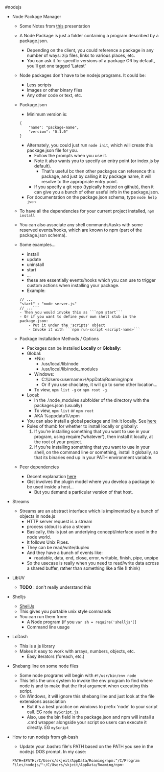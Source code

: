 #nodejs

- Node Package Manager
    - Some Notes from [this](https://www.youtube.com/watch?v=225nO79lciw) presentation
    - A Node Package is just a folder containing a program described by a package.json.
        - Depending on the client, you could reference a package in any number of ways: zip files, links to various places, etc.
        - You can ask it for specific versions of a package OR by default, you'll get one tagged 'Latest'
    - Node packages don't have to be nodejs programs.  It could be:
        - Less scripts
        - Images or other binary files
        - Any other code or text, etc.
    - Package.json
        - Minimum version is:
        
        ```(javascript)
        {
            "name": "package-name",
            "version": "0.1.0"
        }
        ```
        
        - Alternately, you could just run ```node init```, which will create this package.json file for you.
            - Follow the prompts when you use it.
            - Note it also wants you to specify an entry point (or index.js by default).
                - That's useful bc then other packages can reference this package, and just by calling it by package name, it will resolve to the appropriate entry point.
            - If you specify a git repo (typically hosted on github), then it can give you a bunch of other useful info in the package.json.
        - For documentation on the package.json schema, type ```node help json```
    - To have all the dependencies for your current project installed, ```npm install```
    - You can also associate any shell commands/tasks with some reserved events/hooks, which are known to npm (part of the package.json schema).
    - Some examples...
        - install
        - update
        - uninstall
        - start
        - ...
        - these are essentially events/hooks which you can use to trigger custom actions when installing your package.
        - Example:
        ```(javascript)
        // ...
        "start" : "node server.js"
        // ...```
        - Then you would invoke this as ```npm start```
        - Or if you want to define your own shell stub in the package.json:
            - Put it under the 'scripts' object 
            - Invoke it with ```npm run-script <script-name>```
    - Package Installation Methods / Options
        - Packages can be installed **Locally** or **Globally**:
        - Global:
            - *Nix:
                - /usr/local/lib/node
                - /usr/local/lib/node_modules
            - Windows:
                - C:\Users\<username>\AppData\Roaming\npm
                - Or if you use choclatey, it will go to some other location...
            - To view, ```npm list -g```  or ```npm root -g```
        - Local: 
            - In the .\node_modules subfolder of the directory with the packages.json (usually)
            - To view, ```npm list``` or ```npm root```
            - AKA %appdata%\npm
        - You can also install a global package and link it locally.  See [here](http://www.bartread.com/2014/02/17/whats-difference-locally-globally-installing-npm-packages/)
        - Rules of thumb for whether to install locally or globally:
            1. If you’re installing something that you want to use in your program, using require('whatever'), then install it locally, at the root of your project.
            2. If you’re installing something that you want to use in your shell, on the command line or something, install it globally, so that its binaries end up in your PATH environment variable.
    - Peer dependencies
        - Decent explanation [here](https://nodejs.org/en/blog/npm/peer-dependencies/)
        - Gist involves the plugin model where you develop a package to be used inside a host...
            - But you demand a particular version of that host.  
- Streams
    - Streams are an abstract interface which is implmented by a bunch of objects in node.js
        - HTTP server request is a stream
        - process stdout is also a stream
        - Basically, this is just an underlying concept/interface used in the node world.
        - It follows Unix Pipes.
        - They can be read/write/duplex
        - And they have a bunch of events like:
            - readable, data, end, close, error, writable, finish, pipe, unpipe
        - So the usecase is really when you need to read/write data across a shared buffer, rather than something like a file (I think)
- LibUV
    - **TODO** : don't really understand this
- Shelljs
    - [ShellJs](https://github.com/shelljs/shelljs)
    - This gives you portable unix style commands
    - You can run them from:
        - A Node program (if you ```var sh = require('shelljs')```)
        - Command line usage

- LoDash
    - This is a js library
    - Makes it easy to work with arrays, numbers, objects, etc.
        - Easy iterators (foreach, etc.)

- Shebang line on some node files
    - Some node programs will begin with ```#!/usr/bin/env node```
    - This tells the unix system to invoke the env program to find where node is and to make that the first argument when executing this script.
    - On Windows, it will ignore this shebang line and just look at the file extensions association
        - But it's a best practice on windows to prefix 'node' to your script call.  EG ```node myScript.js```.
        - Also, use the bin field in the package.json and npm will install a .cmd wrapper alongside your script so users can execute it directly.  EG ```myScript```

- How to run nodejs from git-bash
    - Update your .bashrc file's PATH based on the PATH you see in the node.js DOS prompt.  In my case:
    ```(bash)
    PATH=$PATH:/C/Users/skjeit/AppData/Roaming/npm:"/C/Program Files/nodejs/":/C/Users/skjeit/AppData/Roaming/npm:
    ```

